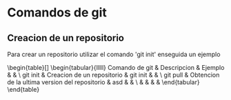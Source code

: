 # Comandos de git

## Creacion de un repositorio

Para crear un repositorio utilizar el comando  'git init' enseguida un ejemplo

\begin{table}[]
\begin{tabular}{lllll}
Comando de git & Descripcion                                    & Ejemplo  &  &  \\
git init       & Creacion de un repositorio                     & git init &  &  \\
git pull       & Obtencion de la ultima version del repositorio & asd      &  &  \\
               &                                                &          &  & 
\end{tabular}
\end{table}
